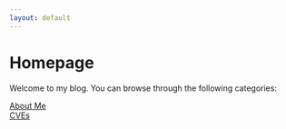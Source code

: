 ```yaml
---
layout: default
---
```


# Homepage

Welcome to my blog. You can browse through the following categories:

[About Me](./blog/about-me.html)<br>
[CVEs](./blog/cves.html)
